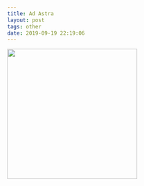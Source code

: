 ```yaml
---
title: Ad Astra
layout: post
tags: other
date: 2019-09-19 22:19:06
---
```

<img width="300" src="https://img.csfd.cz/files/images/film/posters/163/740/163740513_aabbe1.jpg" />
